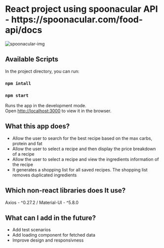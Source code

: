 <h1>React project using spoonacular API - https://spoonacular.com/food-api/docs</h1>
<img src="https://play-lh.googleusercontent.com/uOZlIZUJ7R79qs_J_a9cdxrJaGhHwqKTmika25Lp1vTeC1qe9lPQF5jalEFc8Htk7nQ" alt="spoonacular-img" />

## Available Scripts

In the project directory, you can run:

### `npm intall`

### `npm start`

Runs the app in the development mode.\
Open [http://localhost:3000](http://localhost:3000) to view it in the browser.

## What this app does?
<ul>
  <li>Allow the user to search for the best recipe based on the max carbs, protein and fat</li>
  <li>Allow the user to select a recipe and then display the price breakdown of a recipe</li>
  <li>Allow the user to select a recipe and view the ingredients information of the recipe</li>
  <li>It generates a shopping list for all saved recipes. The shopping list removes duplicated ingredients</li>
</ul>

## Which non-react libraries does It use?
Axios - ^0.27.2 / 
Material-UI - ^5.8.0

## What can I add in the future?
<ul>
  <li>Add test scenarios</li>
  <li>Add loading component for fetched data</li>
  <li>Improve design and responsivness</li>
</ul>
